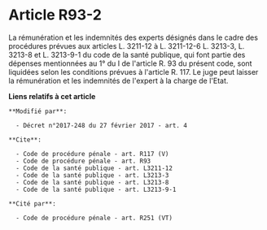 # Article R93-2

La rémunération et les indemnités des experts désignés dans le cadre des procédures prévues aux articles L. 3211-12 à L.
3211-12-6 
L. 3213-3, L. 3213-8 et L. 3213-9-1 du code de la santé publique, qui font partie des dépenses mentionnées au 1° du I de
l'article R. 93 du présent code, sont liquidées selon les conditions prévues à l'article R. 117. Le juge peut laisser la
rémunération et les indemnités de l'expert à la charge de l'Etat.

**Liens relatifs à cet article**

	**Modifié par**:

	  - Décret n°2017-248 du 27 février 2017 - art. 4

	**Cite**:

	  - Code de procédure pénale - art. R117 (V)
	  - Code de procédure pénale - art. R93
	  - Code de la santé publique - art. L3211-12
	  - Code de la santé publique - art. L3213-3
	  - Code de la santé publique - art. L3213-8
	  - Code de la santé publique - art. L3213-9-1

	**Cité par**:

	  - Code de procédure pénale - art. R251 (VT)
